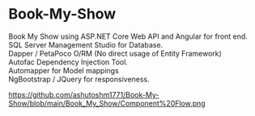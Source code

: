 # Book-My-Show
Book My Show using ASP.NET Core Web API and Angular for front end. <br>
SQL Server Management Studio for Database. <br>
Dapper / PetaPoco O/RM (No direct usage of Entity Framework) <br>
Autofac Dependency Injection Tool. <br>
Automapper for Model mappings <br>
NgBootstrap / JQuery for responsiveness. <br> 

https://github.com/ashutoshm1771/Book-My-Show/blob/main/Book_My_Show/Component%20Flow.png
